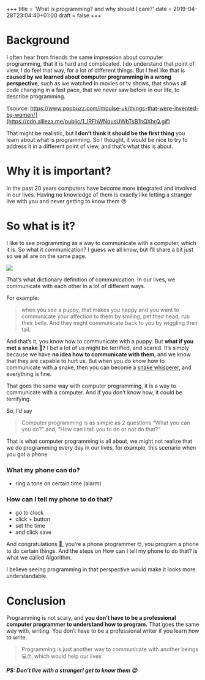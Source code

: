 +++
title = 'What is programming? and why should I care?'
date = 2019-04-28T23:04:40+01:00
draft = false
+++

# Background

I often hear from friends the same impression about computer programming, that it is hard and complicated. I do understand that point of view, I do feel that way, for a lot of different things. But I feel like that is **caused by we learned about computer programming in a wrong perspective**, such as we watched in movies or tv shows, that shows all code changing in a fast pace, that we never saw before in our life, to describe programming.

![source: https://www.popbuzz.com/impulse-uk/things-that-were-invented-by-women/](https://cdn.alileza.me/public/1_IRFhWNqusUWbTsB1hQXhrQ.gif)

That might be realistic, but **I don’t think it should be the first thing** you learn about what is programming. So I thought, it would be nice to try to address it in a different point of view, and that’s what this is about.

# Why it is important?

In the past 20 years computers have become more integrated and involved in our lives. Having no knowledge of them is exactly like letting a stranger live with you and never getting to know them 😣

# So what is it?

I like to see programming as a way to communicate with a computer, which it is. So what it communication? I guess we all know, but I’ll share a bit just so we all are on the same page.

![](https://cdn.alileza.me/public/1_Py88TLLGbTaGFgnpvfaYnw.webp)

That’s what dictionary definition of communication. In our lives, we communicate with each other in a lot of different ways.

For example:

> when you see a puppy, that makes you happy and you want to communicate your affection to them by smiling, pet their head, rub their belly. And they might communicate back to you by wiggling their tail.

And that’s it, you know how to communicate with a puppy. But **what if you met a snake 🐍?** I bet a lot of us might be terrified, and scared. It’s simply because we have **no idea how to communicate with them**, and we know that they are capable to hurt us. But when you do know how to communicate with a snake, then you can become a [snake whisperer](https://www.youtube.com/watch?v=WsEYr6avYMI), and everything is fine.

That goes the same way with computer programming, it is a way to communicate with a computer. And if you don’t know how, it could be terrifying.

So, I’d say

> Computer programming is as simple as 2 questions “What you can you do?” and, “How can I tell you to do or not do that?”

That is what computer programming is all about, we might not realize that we do programming every day in our lives, for example, this scenario when you got a phone

### What my phone can do?

- ring a tone on certain time (alarm)

### How can I tell my phone to do that?

- go to clock
- click + button
- set the time
- and click save

And congratulations 🎉, you’re a phone programmer 🤓, you program a phone to do certain things. And the steps on How can I tell my phone to do that? is what we called Algorithm.

I believe seeing programming in that perspective would make it looks more understandable.

# Conclusion

Programming is not scary, and **you don’t have to be a professional computer programmer to understand how to program.** That goes the same way with, writing. You don’t have to be a professional writer if you learn how to write.

> Programming is just another way to communicate with another beings 💻🤓, which would help our lives


**_PS: Don’t live with a stranger! get to know them 😉_**
